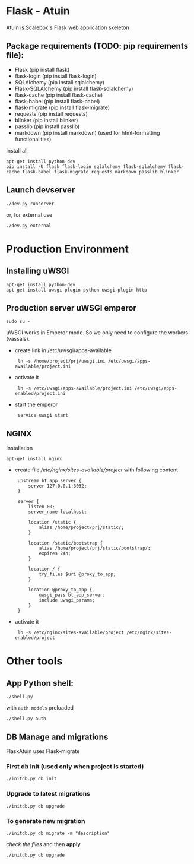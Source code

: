 # Flask - Atuin

Atuin is Scalebox's Flask web application skeleton

## Package requirements (TODO: pip requirements file):

 - Flask (pip install flask)
 - flask-login (pip install flask-login)
 - SQLAlchemy (pip install sqlalchemy)
 - Flask-SQLAlchemy (pip install flask-sqlalchemy)
 - flask-cache (pip install flask-cache)
 - flask-babel (pip install flask-babel)
 - flask-migrate (pip install flask-migrate)
 - requests (pip install requests)
 - blinker (pip install blinker)
 - passlib (pip install passlib)
 - markdown (pip install markdown) (used for html-formatting functionalities)

Install all:

    apt-get install python-dev
    pip install -U flask flask-login sqlalchemy flask-sqlalchemy flask-cache flask-babel flask-migrate requests markdown passlib blinker

## Launch devserver

    ./dev.py runserver

 or, for external use

    ./dev.py external

# Production Environment

## Installing uWSGI

    apt-get install python-dev
    apt-get install uwsgi-plugin-python uwsgi-plugin-http

## Production server uWSGI emperor

    sudo su -
	
uWSGI works in Emperor mode. So we only need to configure the workers (vassals).
 
 - create link in /etc/uwsgi/apps-available

        ln -s /home/project/prj/uwsgi.ini /etc/uwsgi/apps-available/project.ini

 - activate it
 
        ln -s /etc/uwsgi/apps-available/project.ini /etc/uwsgi/apps-enabled/project.ini

 - start the emperor
 
        service uwsgi start

## NGINX

Installation

    apt-get install nginx

 - create file _/etc/nginx/sites-available/project_ with following content

        upstream bt_app_server {
        	server 127.0.0.1:3032;
        }
        
        server {
        	listen 80;
        	server_name localhost;
        
        	location /static {
                alias /home/project/prj/static/;
        	}
        
        	location /static/bootstrap {
                alias /home/project/prj/static/bootstrap/;
			    expires 24h;
        	}
        
        	location / {
                try_files $uri @proxy_to_app;
        	}
        
        	location @proxy_to_app {
                uwsgi_pass bt_app_server;
                include uwsgi_params;
        	}
        }

 - activate it
 
        ln -s /etc/nginx/sites-available/project /etc/nginx/sites-enabled/project


# Other tools

## App Python shell:

    ./shell.py

with `auth.models` preloaded

    ./shell.py auth

## DB Manage and migrations

FlaskAtuin uses Flask-migrate

### First db init (used only when project is **started**)

    ./initdb.py db init

### Upgrade to latest migrations

    ./initdb.py db upgrade

### To generate new migration

    ./initdb.py db migrate -m "description"

*check the files* and then **apply**

    ./initdb.py db upgrade
